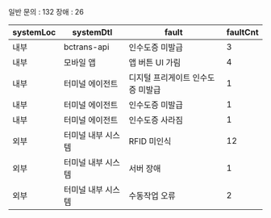 

일반 문의 : 132
장애 : 26

|systemLoc|systemDtl|fault|faultCnt|
|---------|---------|-----|--------|
|내부|bctrans-api|인수도증 미발급|3|
|내부|모바일 앱|앱 버튼 UI 가림|4|
|내부|터미널 에이전트|디지털 프리게이트 인수도증 미발급|1|
|내부|터미널 에이전트|인수도증 미발급|1|
|내부|터미널 에이전트|인수도증 사라짐|1|
|외부|터미널 내부 시스템|RFID 미인식|12|
|외부|터미널 내부 시스템|서버 장애|1|
|외부|터미널 내부 시스템|수동작업 오류|2|
